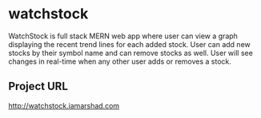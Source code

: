 # watchstock
WatchStock is full stack MERN web app where user can view a graph displaying the recent trend lines for each added stock. User can add new stocks by their symbol name and can remove stocks as well. User will see changes in real-time when any other user adds or removes a stock.

## Project URL
http://watchstock.iamarshad.com
